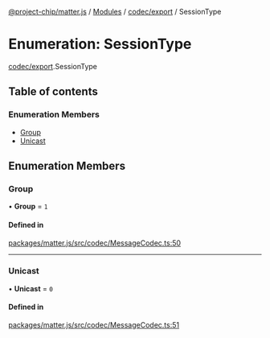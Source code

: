 [@project-chip/matter.js](../README.md) / [Modules](../modules.md) / [codec/export](../modules/codec_export.md) / SessionType

# Enumeration: SessionType

[codec/export](../modules/codec_export.md).SessionType

## Table of contents

### Enumeration Members

- [Group](codec_export.SessionType.md#group)
- [Unicast](codec_export.SessionType.md#unicast)

## Enumeration Members

### Group

• **Group** = ``1``

#### Defined in

[packages/matter.js/src/codec/MessageCodec.ts:50](https://github.com/project-chip/matter.js/blob/16d5b0d/packages/matter.js/src/codec/MessageCodec.ts#L50)

___

### Unicast

• **Unicast** = ``0``

#### Defined in

[packages/matter.js/src/codec/MessageCodec.ts:51](https://github.com/project-chip/matter.js/blob/16d5b0d/packages/matter.js/src/codec/MessageCodec.ts#L51)
